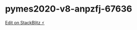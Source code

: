 # pymes2020-v8-anpzfj-67636

[Edit on StackBlitz ⚡️](https://stackblitz.com/edit/pymes2020-v8-anpzfj-67636)